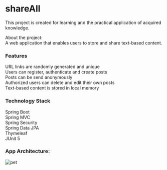 # shareAll
This project is created for learning and the practical application of acquired knowledge.

About the project:
<br>A web application that enables users to store and share text-based content.

### Features
URL links are randomly generated and unique
<br>Users can register, authenticate and create posts 
<br>Posts can be send anonymously
<br>Authorized users can delete and edit their own posts
<br>Text-based content is stored in local memory

### Technology Stack
Spring Boot
<br>Spring MVC
<br>Spring Security
<br>Spring Data JPA
<br>Thymeleaf
<br>JUnit 5

### App Architecture:
![pet](https://github.com/Apolones/shareAll/assets/85924175/b63a7919-8cb2-43e9-8a70-b2118b4bc937)


